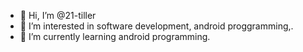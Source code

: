 - 👋 Hi, I’m @21-tiller
- 👀 I’m interested in software development, android proggramming,.
- 🌱 I’m currently learning android programming.
<!---
21-tiller/21-tiller is a ✨ special ✨ repository because its `README.md` (this file) appears on your GitHub profile.
You can click the Preview link to take a look at your changes.
--->
